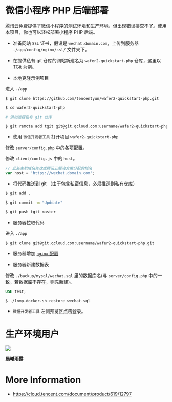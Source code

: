 # 微信小程序 PHP 后端部署

腾讯云免费提供了微信小程序的测试环境和生产环境，但出现错误排查不了。使用本项目，你也可以轻松部署小程序 PHP 后端。

* 准备网站 `SSL` 证书，假设是 `wechat.domain.com`，上传到服务器 `./app/config/nginx/ssl/` 文件夹下。

* 在提供私有 git 仓库的网站新建名为 `wafer2-quickstart-php` 仓库，这里以 [TGit](https://git.cloud.tencent.com/) 为例。

* 本地克隆示例项目

进入 `./app`

```bash
$ git clone https://github.com/tencentyun/wafer2-quickstart-php.git

$ cd wafer2-quickstart-php

# 添加远程私有 git 仓库

$ git remote add tgit git@git.qcloud.com:username/wafer2-quickstart-php.git
```

* 使用 `微信开发者工具` 打开项目 `wafer2-quickstart-php`

修改 `server/config.php` 中的各项配置。

修改 `client/config.js` 中的 `host`。

```js
// 此处主机域名修改成腾讯云解决方案分配的域名
var host = 'https://wechat.domain.com';
```

* 将代码推送到 git （由于包含私密信息，必须推送到私有仓库）

```bash
$ git add .

$ git commit -m "Upddate"

$ git push tgit master
```

* 服务器拉取代码

进入 `./app`

```bash
$ git clone git@git.qcloud.com:username/wafer2-quickstart-php.git
```

* 服务器增加 [ `nginx` 配置](https://github.com/khs1994-docker/lnmp-nginx-conf-demo/blob/master/wechat-demo.conf.example)

* 服务器新建数据表

修改 `./backup/mysql/wechat.sql` 里的数据库名(与 `server/config.php` 中的一致，若数据库不存在，则先新建)。

```sql
USE test;
```

```bash
$ ./lnmp-docker.sh restore wechat.sql
```

* `微信开发者工具` 左侧预览区点击登录。

# 生产环境用户

![](https://github.com/khs1994/cxyl/raw/master/wechat-app-12cm.jpg)

**晨曦雨露**

# More Information

* https://cloud.tencent.com/document/product/619/12797
